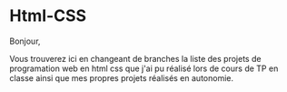 # Html-CSS
Bonjour,

Vous trouverez ici en changeant de branches la liste des projets de programation web en html css que j'ai pu réalisé lors de cours de TP en classe ainsi que mes propres projets réalisés en autonomie.
